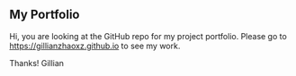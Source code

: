 ## My Portfolio

Hi, you are looking at the GitHub repo for my project portfolio.
Please go to https://gillianzhaoxz.github.io to see my work.

Thanks!
Gillian
